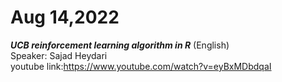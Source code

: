 # Aug 14,2022
***UCB reinforcement learning algorithm in R*** (English)<br/>
Speaker: Sajad Heydari<br/>
youtube link:https://www.youtube.com/watch?v=eyBxMDbdqaI
